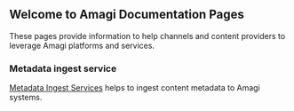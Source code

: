 ## Welcome to Amagi Documentation Pages

These pages provide information to help channels and content providers to leverage Amagi platforms and services.

### Metadata ingest service

[Metadata Ingest Services](https://vinod-amagi.github.io/amgdoc/metadata) helps to ingest content metadata to Amagi systems.
